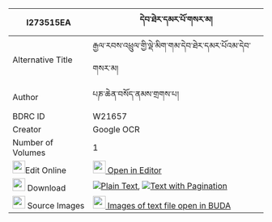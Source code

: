 |I273515EA|དེབ་ཐེར་དམར་པོ་གསར་མ། 
| --- | --- 
|Alternative Title |རྒྱལ་རབས་འཕྲུལ་གྱི་ལྡེ་མིག་གམ་དེབ་ཐེར་དམར་པོའམ་དེབ་གསར་མ།
|Author| པཎ་ཆེན་བསོད་ནམས་གྲགས་པ།
|BDRC ID | W21657
|Creator | Google OCR
|Number of Volumes| 1
|<img width="25" src="https://img.icons8.com/color/25/000000/edit-property.png">Edit Online| [<img width="25" src="https://avatars.githubusercontent.com/u/45091458?s=200&v=4"> Open in Editor](http://editor.openpecha.org/I273515EA)
|<img width="25" src="https://img.icons8.com/fluent/48/000000/download-2.png"/>  Download | [![](https://img.icons8.com/color/20/000000/txt.png)Plain Text](https://github.com/Openpecha/I273515EA/releases/download/v1/debter_marpo_sarma_plain_I273515EA.zip), [![](https://img.icons8.com/color/20/000000/txt.png)Text with Pagination](https://github.com/Openpecha/I273515EA/releases/download/v1/debter_marpo_sarma_pages_I273515EA.zip)
|<img width="25" src="https://img.icons8.com/plasticine/100/000000/pictures-folder.png"/>  Source Images | [<img width="25" src="https://library.bdrc.io/icons/BUDA-small.svg"> Images of text file open in BUDA](https://library.bdrc.io/show/bdr:W21657)